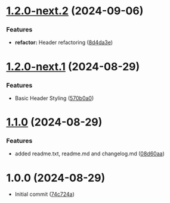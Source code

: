 # [1.2.0-next.2](https://github.com/maxkuhlmay/blacktheme/compare/v1.2.0-next.1...v1.2.0-next.2) (2024-09-06)


### Features

* **refactor:** Header refactoring ([8d4da3e](https://github.com/maxkuhlmay/blacktheme/commit/8d4da3ebca59ba572cea6747e3c3920bda5e4ff9))

# [1.2.0-next.1](https://github.com/maxkuhlmay/blacktheme/compare/v1.1.0...v1.2.0-next.1) (2024-08-29)


### Features

* Basic Header Styling ([570b0a0](https://github.com/maxkuhlmay/blacktheme/commit/570b0a09f803ff7879f1a34e7a3f70904d003e95))

# [1.1.0](https://github.com/maxkuhlmay/blacktheme/compare/v1.0.0...v1.1.0) (2024-08-29)


### Features

* added readme.txt, readme.md and changelog.md ([08d60aa](https://github.com/maxkuhlmay/blacktheme/commit/08d60aa0f724b8475e650cbf8b5fa77631d817ad))

# 1.0.0 (2024-08-29)

* Initial commit ([74c724a](https://github.com/maxkuhlmay/blacktheme/commit/74c724abe55022df755ae14021149b2fe9cd2563))
